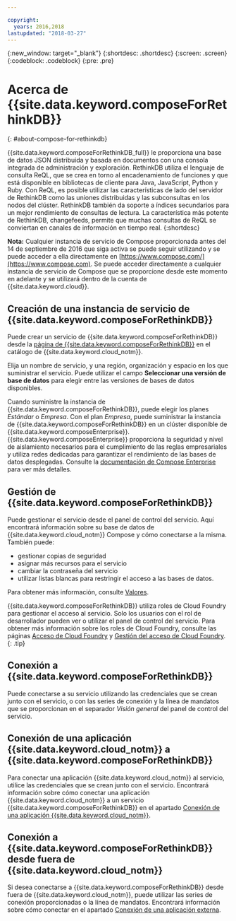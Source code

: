 ```yaml
---

copyright:
  years: 2016,2018
lastupdated: "2018-03-27"
---
```


{:new_window: target="_blank"}
{:shortdesc: .shortdesc}
{:screen: .screen}
{:codeblock: .codeblock}
{:pre: .pre}

# Acerca de {{site.data.keyword.composeForRethinkDB}}
{: #about-compose-for-rethinkdb}

{{site.data.keyword.composeForRethinkDB_full}} le proporciona una base de datos JSON distribuida y basada en documentos con una consola integrada de administración y exploración. RethinkDB utiliza el lenguaje de consulta ReQL, que se crea en torno al encadenamiento de funciones y que está disponible en bibliotecas de cliente para Java, JavaScript, Python y Ruby. Con ReQL, es posible utilizar las características de lado del servidor de RethinkDB como las uniones distribuidas y las subconsultas en los nodos del clúster. RethinkDB también da soporte a índices secundarios para un mejor rendimiento de consultas de lectura. La característica más potente de RethinkDB, changefeeds, permite que muchas consultas de ReQL se conviertan en canales de información en tiempo real.
{:shortdesc}

**Nota:** Cualquier instancia de servicio de Compose proporcionada antes del 14 de septiembre de 2016 que siga activa se puede seguir utilizando y se puede acceder a ella directamente en [https://www.compose.com/](https://www.compose.com). Se puede acceder directamente a cualquier instancia de servicio de Compose que se proporcione desde este momento en adelante y se utilizará dentro de la cuenta de {{site.data.keyword.cloud}}.

## Creación de una instancia de servicio de {{site.data.keyword.composeForRethinkDB}}

Puede crear un servicio de {{site.data.keyword.composeForRethinkDB}} desde la [página de {{site.data.keyword.composeForRethinkDB}}](https://console.{DomainName}/catalog/services/compose-for-rethinkdb/) en el catálogo de {{site.data.keyword.cloud_notm}}.

Elija un nombre de servicio, y una región, organización y espacio en los que suministrar el servicio. Puede utilizar el campo **Seleccionar una versión de base de datos** para elegir entre las versiones de bases de datos disponibles.

Cuando suministre la instancia de {{site.data.keyword.composeForRethinkDB}}, puede elegir los planes *Estándar* o *Empresa*. Con el plan *Empresa*, puede suministrar la instancia de {{site.data.keyword.composeForRethinkDB}} en un clúster disponible de {{site.data.keyword.composeEnterprise}}. {{site.data.keyword.composeEnterprise}} proporciona la seguridad y nivel de aislamiento necesarios para el cumplimiento de las reglas empresariales y utiliza redes dedicadas para garantizar el rendimiento de las bases de datos desplegadas. Consulte la [documentación de Compose Enterprise](../ComposeEnterprise/index.html) para ver más detalles.

## Gestión de {{site.data.keyword.composeForRethinkDB}}

Puede gestionar el servicio desde el panel de control del servicio. Aquí encontrará información sobre su base de datos de {{site.data.keyword.cloud_notm}} Compose y cómo conectarse a la misma. También puede:
- gestionar copias de seguridad
- asignar más recursos para el servicio
- cambiar la contraseña del servicio
- utilizar listas blancas para restringir el acceso a las bases de datos. 

Para obtener más información, consulte [Valores](./dashboard-settings.html).

{{site.data.keyword.composeForRethinkDB}} utiliza roles de Cloud Foundry para gestionar el acceso al servicio. Solo los usuarios con el rol de desarrollador pueden ver o utilizar el panel de control del servicio. Para obtener más información sobre los roles de Cloud Foundry, consulte las páginas [Acceso de Cloud Foundry](https://console.bluemix.net/docs/iam/cfaccess.html#cfaccess) y [Gestión del acceso de Cloud Foundry](https://console.bluemix.net/docs/iam/mngcf.html#mngcf).
{: .tip}

## Conexión a {{site.data.keyword.composeForRethinkDB}}

Puede conectarse a su servicio utilizando las credenciales que se crean junto con el servicio, o con las series de conexión y la línea de mandatos que se proporcionan en el separador *Visión general* del panel de control del servicio.

## Conexión de una aplicación {{site.data.keyword.cloud_notm}} a {{site.data.keyword.composeForRethinkDB}}

Para conectar una aplicación {{site.data.keyword.cloud_notm}} al servicio, utilice las credenciales que se crean junto con el servicio. Encontrará información sobre cómo conectar una aplicación {{site.data.keyword.cloud_notm}} a un servicio {{site.data.keyword.composeForRethinkDB}} en el apartado [Conexión de una aplicación {{site.data.keyword.cloud_notm}}](./connecting-bluemix-app.html).

## Conexión a {{site.data.keyword.composeForRethinkDB}} desde fuera de {{site.data.keyword.cloud_notm}}

Si desea conectarse a {{site.data.keyword.composeForRethinkDB}} desde fuera de {{site.data.keyword.cloud_notm}}, puede utilizar las series de conexión proporcionadas o la línea de mandatos. Encontrará información sobre cómo conectar en el apartado [Conexión de una aplicación externa](./connecting-external.html).
